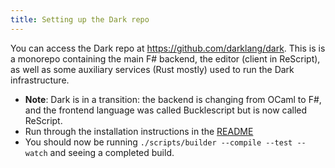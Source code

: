 ```yaml
---
title: Setting up the Dark repo
---
```


You can access the Dark repo at https://github.com/darklang/dark. This is is a
monorepo containing the main F# backend, the editor (client in ReScript), as
well as some auxiliary services (Rust mostly) used to run the Dark
infrastructure.

- **Note**: Dark is in a transition: the backend is changing from OCaml to F#,
  and the frontend language was called Bucklescript but is now called ReScript.
- Run through the installation instructions in the
  [README](https://github.com/darklang/dark/blob/main/README.md)
- You should now be running `./scripts/builder --compile --test --watch` and
  seeing a completed build.
